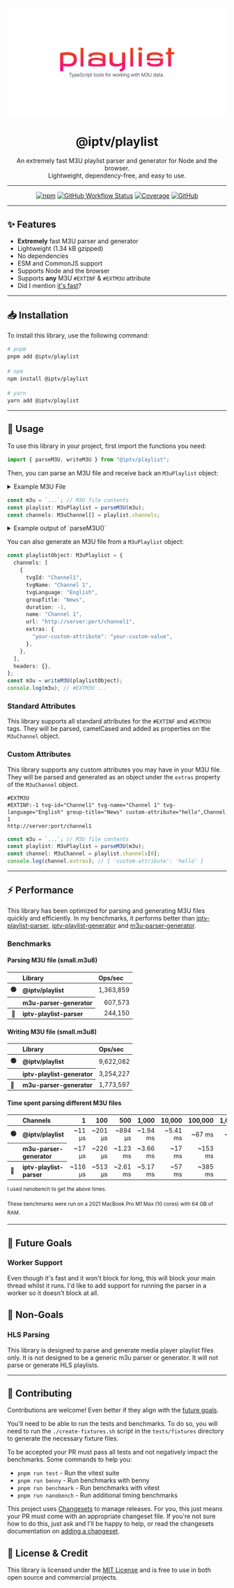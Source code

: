 <div align="center">
  <picture>
    <source media="(prefers-color-scheme: dark)" srcset="./logo-dark.svg">
    <img alt="Playlist. TypeScript tools for working with M3U playlist data." src="./logo.svg">
  </picture>

# @iptv/playlist

An extremely fast M3U playlist parser and generator for Node and the browser. <br>Lightweight, dependency-free, and easy to use.

---

[![npm](https://img.shields.io/npm/v/@iptv/playlist?style=flat-square)](https://www.npmjs.com/package/@iptv/playlist)
[![GitHub Workflow Status](https://img.shields.io/github/actions/workflow/status/ektotv/M3U/ci.yml?branch=main&style=flat-square)](https://github.com/ektotv/M3U/actions/workflows/ci.yml)
[![Coverage](https://img.shields.io/endpoint?url=https://gist.githubusercontent.com/evoactivity/4b433bda8a479155a5a36b1a8341b97c/raw/iptv_M3U_coverage.json&style=flat-square)](https://github.com/ektotv/M3U/tree/main/tests)
[![GitHub](https://img.shields.io/github/license/ektotv/M3U?style=flat-square)](LICENSE.md)

</div>

---

## ✨ Features

- **Extremely** fast M3U parser and generator
- Lightweight (1.34 kB gzipped)
- No dependencies
- ESM and CommonJS support
- Supports Node and the browser
- Supports **any** M3U `#EXTINF` & `#EXTM3U` attribute
- Did I mention [it's fast](#-performance)?

---

## 📥 Installation

To install this library, use the following command:

```bash
# pnpm
pnpm add @iptv/playlist

# npm
npm install @iptv/playlist

# yarn
yarn add @iptv/playlist
```

---

## 🔧 Usage

To use this library in your project, first import the functions you need:

```typescript
import { parseM3U, writeM3U } from "@iptv/playlist";
```

Then, you can parse an M3U file and receive back an `M3uPlaylist` object:

<details>
  <summary>Example M3U File</summary>

Examples will be based on this M3U file, it can be found in the [tests/fixtures](tests/fixtures) directory.

```m3u
#EXTM3U
#EXTINF:-1 tvg-id="Channel1" tvg-name="Channel 1" tvg-language="English" group-title="News",Channel 1
http://server:port/channel1
```

</details>

```typescript
const m3u = `...`; // M3U file contents
const playlist: M3uPlaylist = parseM3U(m3u);
const channels: M3uChannel[] = playlist.channels;
```

<details>
  <summary>Example output of `parseM3U()`</summary>

```typescript
{
  channels: [
    {
      tvgId: 'Channel1',
      tvgName: 'Channel 1',
      tvgLanguage: 'English',
      groupTitle: 'News',
      duration: -1,
      name: 'Channel 1',
      url: 'http://server:port/channel1',
      extras: {
        'your-custom-attribute': 'your-custom-value'
      }
    },
  ],
  headers: {}
}
```

</details>

You can also generate an M3U file from a `M3uPlaylist` object:

```typescript
const playlistObject: M3uPlaylist = {
  channels: [
    {
      tvgId: "Channel1",
      tvgName: "Channel 1",
      tvgLanguage: "English",
      groupTitle: "News",
      duration: -1,
      name: "Channel 1",
      url: "http://server:port/channel1",
      extras: {
        "your-custom-attribute": "your-custom-value",
      },
    },
  ],
  headers: {},
};
const m3u = writeM3U(playlistObject);
console.log(m3u); // #EXTM3U ...
```

### Standard Attributes

This library supports all standard attributes for the `#EXTINF` and `#EXTM3U` tags. They will be parsed, camelCased and added as properties on the `M3uChannel` object.

### Custom Attributes

This library supports any custom attributes you may have in your M3U file. They will be parsed and generated as an object under the `extras` property of the `M3uChannel` object.

```m3u
#EXTM3U
#EXTINF:-1 tvg-id="Channel1" tvg-name="Channel 1" tvg-language="English" group-title="News" custom-attribute="hello",Channel 1
http://server:port/channel1
```

```typescript
const m3u = `...`; // M3U file contents
const playlist: M3uPlaylist = parseM3U(m3u);
const channel: M3uChannel = playlist.channels[0];
console.log(channel.extras); // { 'custom-attribute': 'hello' }
```

---

## ⚡ Performance

This library has been optimized for parsing and generating M3U files quickly and efficiently. In my benchmarks, it performs better than [iptv-playlist-parser](https://www.npmjs.com/package/iptv-playlist-parser), [iptv-playlist-generator](https://www.npmjs.com/package/iptv-playlist-generator) and [m3u-parser-generator](https://www.npmjs.com/package//m3u-parser-generator).

### Benchmarks

#### Parsing M3U file (small.m3u8)

<table>
  <thead>
    <tr>
        <th align="left"></th>
        <th align="left">Library</th>
        <th align="left">Ops/sec</th>
      </tr>
  </thead>
  <tbody>
    <tr>
      <th>🟢</th>
      <th align="left">@iptv/playlist</th>
      <td align="right">1,363,859</td>
    </tr>
    <tr>
      <th></th>
      <th align="left">m3u-parser-generator</th>
      <td align="right">607,573</td>
    </tr>
    <tr>
      <th>🔴</th>
      <th align="left">iptv-playlist-parser</th>
      <td align="right">244,150</td>
    </tr>
  </tbody>
</table>

#### Writing M3U file (small.m3u8)

<table>
  <thead>
    <tr>
      <th align="left"></th>
      <th align="left">Library</th>
      <th align="left">Ops/sec</th>
    </tr>
  </thead>
  <tbody>
    <tr>
      <th align="left">🟢</th>
      <th align="left">@iptv/playlist</th>
      <td align="right">9,622,082</td>
    </tr>
     <tr>
      <th align="left"></th>
      <th align="left">iptv-playlist-generator</th>
      <td align="right">3,254,227</td>
    </tr>
    <tr>
      <th align="left">🔴</th>
      <th align="left">m3u-parser-generator</th>
      <td align="right">1,773,597</td>
    </tr>
  </tbody>
</table>

#### Time spent parsing different M3U files

<table>
  <thead>
    <tr>
      <th align="left"></th>
      <th align="left">Channels</th>
      <th align="right">1</th>
      <th align="right">100</th>
      <th align="right">500</th>
      <th align="right">1,000</th>
      <th align="right">10,000</th>
      <th align="right">100,000</th>
      <th align="right">1,000,000</th>
    </tr>
  </thead>
  <tbody>
    <tr>
      <th align="left">🟢</th>
      <th align="left">@iptv/playlist</th>
      <td align="right">~11 μs</td>
      <td align="right">~201 μs</td>
      <td align="right">~894 μs</td>
      <td align="right">~1.94 ms</td>
      <td align="right">~5.41 ms</td>
      <td align="right">~67 ms</td>
      <td align="right">~681 ms</td>
    </tr>
    <tr>
      <th align="left"></th>
      <th align="left">m3u-parser-generator</th>
      <td align="right">~17 μs</td>
      <td align="right">~226 μs</td>
      <td align="right">~1.23 ms</td>
      <td align="right">~3.66 ms</td>
      <td align="right">~17 ms</td>
      <td align="right">~153 ms</td>
      <td align="right">~1.68 s</td>
    </tr>
    <tr>
      <th align="left">🔴</th>
      <th align="left">iptv-playlist-parser</th>
      <td align="right">~116 μs</td>
      <td align="right">~513 μs</td>
      <td align="right">~2.61 ms</td>
      <td align="right">~5.17 ms</td>
      <td align="right">~57 ms</td>
      <td align="right">~385 ms</td>
      <td align="right">~3.94 s</td>
    </tr>
  </tbody>
</table>

<p><sup>I used nanobench to get the above times.</sup></p>

<p><sup>These benchmarks were run on a 2021 MacBook Pro M1 Max (10 cores) with 64 GB of RAM.</sup></p>

---

## 🎯 Future Goals

### Worker Support

Even though it's fast and it won't block for long, this will block your main thread whilst it runs. I'd like to add support for running the parser in a worker so it doesn't block at all.

## 🚫 Non-Goals

### HLS Parsing

This library is designed to parse and generate media player playlist files only. It is not designed to be a generic m3u parser or generator. It will not parse or generate HLS playlists.

---

## 🤝 Contributing

Contributions are welcome! Even better if they align with the [future goals](#-future-goals).

You'll need to be able to run the tests and benchmarks. To do so, you will need to run the `./create-fixtures.sh` script in the `tests/fixtures` directory to generate the necessary fixture files.

To be accepted your PR must pass all tests and not negatively impact the benchmarks. Some commands to help you:

- `pnpm run test` - Run the vitest suite
- `pnpm run benny` - Run benchmarks with benny
- `pnpm run benchmark` - Run benchmarks with vitest
- `pnpm run nanobench` - Run additional timing benchmarks

This project uses [Changesets](https://github.com/changesets/changesets) to manage releases. For you, this just means your PR must come with an appropriate changeset file. If you're not sure how to do this, just ask and I'll be happy to help, or read the changesets documentation on [adding a changeset](https://github.com/changesets/changesets/blob/main/docs/adding-a-changeset.md).

## 📄 License & Credit

This library is licensed under the [MIT License](https://github.com/ektotv/playlist/LICENSE.md) and is free to use in both open source and commercial projects.
